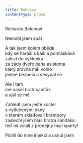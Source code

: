 ```yaml
---
title: Bohnice
contentType: prose
---
```


<section>

Richardu Balonovi

Nemohl jsem spát

A tak jsem kolem oběda  
kdy se haraší s kaší a pomlaskává  
zalezl do výklenku  
za zády dveře pana asistenta  
který zrovna měl volno  
jediné bezpečí a sesypal se

Ale i tam  
mě našel bratr saniťák  
a ujal se mě

Zahlédl jsem ještě kostel  
s vytlučenými okny  
v kterém skladovali brambory  
zaslechl jsem hlas bratra saniťáka:  
teď mi volali z prodejny mají sparty!

Píchli do mne injekci a usnul jsem

</section>
